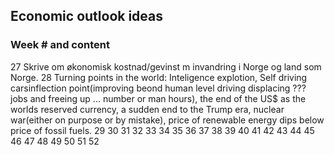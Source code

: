 ## Economic outlook ideas

### Week # and content

27 Skrive om økonomisk kostnad/gevinst m invandring i Norge og land som Norge.
28 Turning points in the world: Inteligence explotion, Self driving carsinflection point(improving beond human level driving displacing ??? jobs and freeing up ... number or man hours), the end of the US$ as the worlds reserved currency, a sudden end to the Trump era, nuclear war(either on purpose or by mistake), price of renewable energy dips below price of fossil fuels.
29
30
31
32
33
34
35
36
37
38
39
40
41
42
43
44
45
46
47
48
49
50
51
52
